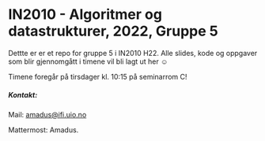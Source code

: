 # IN2010 - Algoritmer og datastrukturer, 2022, Gruppe 5

Dettte er er et repo for gruppe 5 i IN2010 H22. Alle slides, kode og oppgaver som blir gjennomgått i timene vil bli lagt ut her ☺️

Timene foregår på tirsdager kl. 10:15 på seminarrom C! 

##### Kontakt:

Mail: amadus@ifi.uio.no

Mattermost: Amadus.
